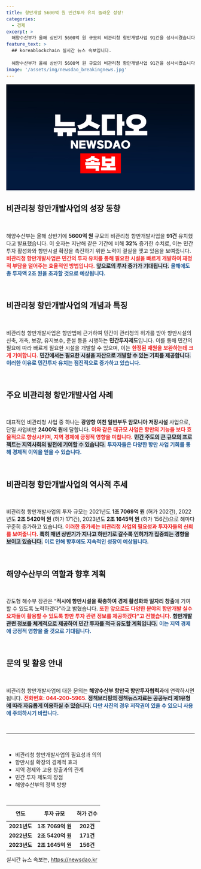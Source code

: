```yaml
---
title: 항만개발 5600억 원 민간투자 유치 놀라운 성장!
categories:
  - 경제
excerpt: >
  해양수산부가 올해 상반기 5600억 원 규모의 비관리청 항만개발사업 91건을 성사시켰습니다. 민간 투자를 통한 항만 시설 확충이 경제 활성화와 일자리 창출로 이어질 전망입니다.
feature_text: >
  ## koreablockchain 실시간 뉴스 속보입니다.

  해양수산부가 올해 상반기 5600억 원 규모의 비관리청 항만개발사업 91건을 성사시켰습니다. 민간 투자를 통한 항만 시설 확충이 경제 활성화와 일자리 창출로 이어질 전망입니다.
image: '/assets/img/newsdao_breakingnews.jpg'
---
```


<p><img src="/assets/img/newsdao_breakingnews.jpg" alt="koreablockchain 속보" /></p>

<h2 data-ke-size="size26">비관리청 항만개발사업의 성장 동향</h2>

<p data-ke-size="size16">&nbsp;</p>

<p data-ke-size="size16">해양수산부는 올해 상반기에 <b>5600억 원</b> 규모의 비관리청 항만개발사업을 <b>91건</b> 유치했다고 발표했습니다. 이 숫자는 지난해 같은 기간에 비해 <b>32%</b> 증가한 수치로, 이는 민간투자 활성화와 항만시설 확장을 촉진하기 위한 노력이 결실을 맺고 있음을 보여줍니다. <b><span style="color: #ee2323;">비관리청 항만개발사업은 민간의 투자 유치를 통해 필요한 시설을 빠르게 개발하여 재정적 부담을 덜어주는 효율적인 방법입니다.</span></b> <b><span style="background-color: #21538527;">앞으로의 투자 증가가 기대됩니다.</span></b> <b><span style="color: #1a5490;">올해에도 총 투자액 2조 원을 초과할 것으로 예상됩니다.</span></b></p>

<p data-ke-size="size16">&nbsp;</p>

<h2 data-ke-size="size26">비관리청 항만개발사업의 개념과 특징</h2>

<p data-ke-size="size16">&nbsp;</p>

<p data-ke-size="size16">비관리청 항만개발사업은 항만법에 근거하여 민간이 관리청의 허가를 받아 항만시설의 신축, 개축, 보강, 유지보수, 준설 등을 시행하는 <b>민간투자제도</b>입니다. 이를 통해 민간의 필요에 따라 빠르게 필요한 시설을 개발할 수 있으며, 이는 <b><span style="color: #ee2323;">한정된 재원을 보완하는데 크게 기여합니다.</span></b> <b><span style="background-color: #21538527;">민간에서는 필요한 시설을 자산으로 개발할 수 있는 기회를 제공합니다.</span></b> <b><span style="color: #1a5490;">이러한 이유로 민간투자 유치는 점진적으로 증가하고 있습니다.</span></b></p>

<p data-ke-size="size16">&nbsp;</p>

<h2 data-ke-size="size26">주요 비관리청 항만개발사업 사례</h2>

<p data-ke-size="size16">&nbsp;</p>

<p data-ke-size="size16">대표적인 비관리청 사업 중 하나는 <b>광양항 여천 일반부두 암모니아 저장시설</b> 사업으로, 단일 사업비만 <b>2400억 원</b>에 달합니다. <b><span style="color: #ee2323;">이와 같은 대규모 사업은 항만의 기능을 보다 효율적으로 향상시키며, 지역 경제에 긍정적 영향을 미칩니다.</span></b> <b><span style="background-color: #21538527;">민간 주도의 큰 규모의 프로젝트는 지역사회의 발전에 기여할 수 있습니다.</span></b> <b><span style="color: #1a5490;">투자자들은 다양한 항만 사업 기회를 통해 경제적 이익을 얻을 수 있습니다.</span></b></p>

<p data-ke-size="size16">&nbsp;</p>

<h2 data-ke-size="size26">비관리청 항만개발사업의 역사적 추세</h2>

<p data-ke-size="size16">&nbsp;</p>

<p data-ke-size="size16">비관리청 항만개발사업의 투자 규모는 2021년도 <b>1조 7069억 원</b> (허가 202건), 2022년도 <b>2조 5420억 원</b> (허가 171건), 2023년도 <b>2조 1645억 원</b> (허가 156건)으로 해마다 꾸준히 증가하고 있습니다. <b><span style="color: #ee2323;">이러한 증가세는 비관리청 사업의 필요성과 투자자들의 신뢰를 보여줍니다.</span></b> <b><span style="background-color: #21538527;">특히 매년 상반기가 지나고 하반기로 갈수록 인허가가 집중되는 경향을 보이고 있습니다.</span></b> <b><span style="color: #1a5490;">이로 인해 향후에도 지속적인 성장이 예상됩니다.</span></b></p>

<p data-ke-size="size16">&nbsp;</p>

<h2 data-ke-size="size26">해양수산부의 역할과 향후 계획</h2>

<p data-ke-size="size16">&nbsp;</p>

<p data-ke-size="size16">강도형 해수부 장관은 “<b>적시에 항만시설을 확충하여 경제 활성화와 일자리 창출</b>에 기여할 수 있도록 노력하겠다”라고 밝혔습니다. <b><span style="color: #ee2323;">또한 앞으로도 다양한 분야의 항만개발 실수요자들이 활용할 수 있도록 항만 투자 관련 정보를 제공하겠다”고 전했습니다.</span></b> <b><span style="background-color: #21538527;">항만개발 관련 정보를 체계적으로 제공하여 민간 투자를 적극 유도할 계획입니다.</span></b> <b><span style="color: #1a5490;">이는 지역 경제에 긍정적 영향을 줄 것으로 기대됩니다.</span></b></p>

<p data-ke-size="size16">&nbsp;</p>

<h2 data-ke-size="size26">문의 및 활용 안내</h2>

<p data-ke-size="size16">&nbsp;</p>

<p data-ke-size="size16">비관리청 항만개발사업에 대한 문의는 <b>해양수산부 항만국 항만투자협력과</b>에 연락하시면 됩니다. <b><span style="color: #ee2323;">전화번호: 044-200-5965</span></b>. <b><span style="background-color: #21538527;">정책브리핑의 정책뉴스자료는 공공누리 제1유형에 따라 자유롭게 이용하실 수 있습니다.</span></b> <b><span style="color: #1a5490;">다만 사진의 경우 저작권이 있을 수 있으니 사용에 주의하시기 바랍니다.</span></b></p>

<p data-ke-size="size16">&nbsp;</p>

<hr />

<p data-ke-size="size16">&nbsp;</p>

<ul>
    <li>비관리청 항만개발사업의 필요성과 의의</li>
    <li>항만시설 확장의 경제적 효과</li>
    <li>지역 경제와 고용 창출과의 관계</li>
    <li>민간 투자 제도의 장점</li>
    <li>해양수산부의 정책 방향</li>
</ul>

<p data-ke-size="size16">&nbsp;</p>

<table style="width: 100%; border-collapse: collapse;">
    <thead>
        <tr>
            <th style="text-align: center; height: 35px;">연도</th>
            <th style="text-align: center; height: 35px;">투자 규모</th>
            <th style="text-align: center; height: 35px;">허가 건수</th>
        </tr>
    </thead>
    <tbody>
        <tr>
            <td style="text-align: center; height: 17px;"><b>2021년도</b></td>
            <td style="text-align: center; height: 17px;"><b>1조 7069억 원</b></td>
            <td style="text-align: center; height: 17px;"><b>202건</b></td>
        </tr>
        <tr>
            <td style="text-align: center; height: 17px;"><b>2022년도</b></td>
            <td style="text-align: center; height: 17px;"><b>2조 5420억 원</b></td>
            <td style="text-align: center; height: 17px;"><b>171건</b></td>
        </tr>
        <tr>
            <td style="text-align: center; height: 17px;"><b>2023년도</b></td>
            <td style="text-align: center; height: 17px;"><b>2조 1645억 원</b></td>
            <td style="text-align: center; height: 17px;"><b>156건</b></td>
        </tr>
    </tbody>
</table>
실시간 뉴스 속보는, <a href="https://newsdao.kr" rel="dofollow">https://newsdao.kr</a>


